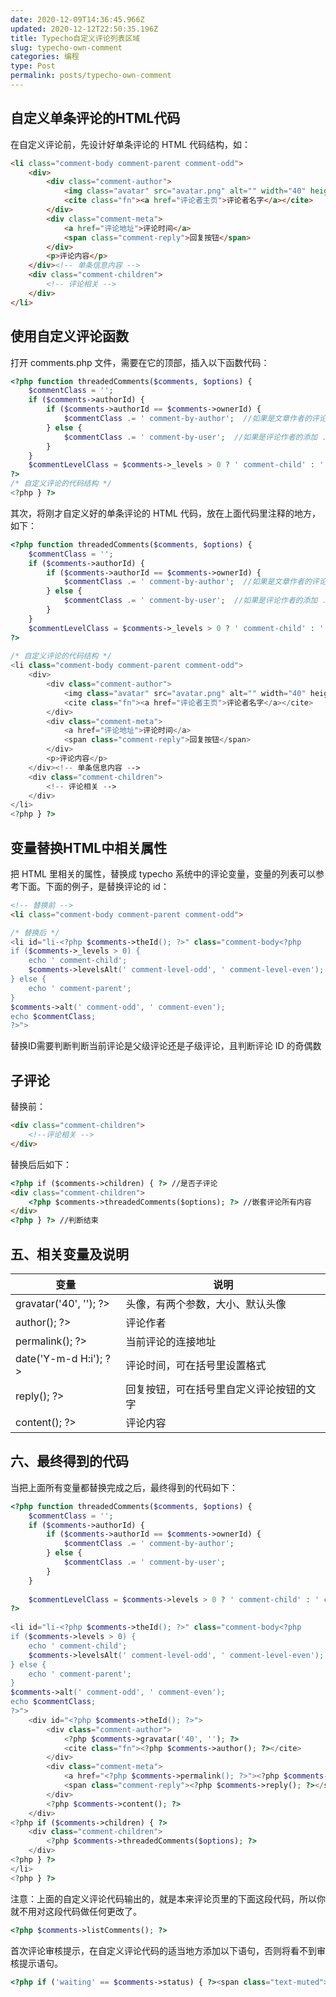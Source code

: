 ```yaml
---
date: 2020-12-09T14:36:45.966Z
updated: 2020-12-12T22:50:35.196Z
title: Typecho自定义评论列表区域
slug: typecho-own-comment
categories: 编程
type: Post
permalink: posts/typecho-own-comment
---
```


## 自定义单条评论的HTML代码

在自定义评论前，先设计好单条评论的 HTML 代码结构，如：

```html
<li class="comment-body comment-parent comment-odd">
    <div>
        <div class="comment-author">
            <img class="avatar" src="avatar.png" alt="" width="40" height="40">
            <cite class="fn"><a href="评论者主页">评论者名字</a></cite>
        </div>
        <div class="comment-meta">
            <a href="评论地址">评论时间</a>
            <span class="comment-reply">回复按钮</span>
        </div>
        <p>评论内容</p>
    </div><!-- 单条信息内容 -->
    <div class="comment-children">
        <!-- 评论相关 -->
    </div>
</li>
```

## 使用自定义评论函数

打开 comments.php 文件，需要在它的顶部，插入以下函数代码：

```php
<?php function threadedComments($comments, $options) {
    $commentClass = '';
    if ($comments->authorId) {
        if ($comments->authorId == $comments->ownerId) {
            $commentClass .= ' comment-by-author';  //如果是文章作者的评论添加 .comment-by-author 样式
        } else {
            $commentClass .= ' comment-by-user';  //如果是评论作者的添加 .comment-by-user 样式
        }
    } 
    $commentLevelClass = $comments->_levels > 0 ? ' comment-child' : ' comment-parent';  //评论层数大于0为子级，否则是父级
?>
/* 自定义评论的代码结构 */
<?php } ?>
```

其次，将刚才自定义好的单条评论的 HTML 代码，放在上面代码里注释的地方，如下：

```php
<?php function threadedComments($comments, $options) {
    $commentClass = '';
    if ($comments->authorId) {
        if ($comments->authorId == $comments->ownerId) {
            $commentClass .= ' comment-by-author';  //如果是文章作者的评论添加 .comment-by-author 样式
        } else {
            $commentClass .= ' comment-by-user';  //如果是评论作者的添加 .comment-by-user 样式
        }
    } 
    $commentLevelClass = $comments->_levels > 0 ? ' comment-child' : ' comment-parent';  //评论层数大于0为子级，否则是父级
?>
 
/* 自定义评论的代码结构 */
<li class="comment-body comment-parent comment-odd">
    <div>
        <div class="comment-author">
            <img class="avatar" src="avatar.png" alt="" width="40" height="40">
            <cite class="fn"><a href="评论者主页">评论者名字</a></cite>
        </div>
        <div class="comment-meta">
            <a href="评论地址">评论时间</a>
            <span class="comment-reply">回复按钮</span>
        </div>
        <p>评论内容</p>
    </div><!-- 单条信息内容 -->
    <div class="comment-children">
        <!-- 评论相关 -->
    </div>
</li>
<?php } ?>
```

## 变量替换HTML中相关属性

把 HTML 里相关的属性，替换成 typecho 系统中的评论变量，变量的列表可以参考下面。下面的例子，是替换评论的 id：

```html
<!-- 替换前 -->
<li class="comment-body comment-parent comment-odd">
```

```php
/* 替换后 */
<li id="li-<?php $comments->theId(); ?>" class="comment-body<?php 
if ($comments->_levels > 0) {
    echo ' comment-child';
    $comments->levelsAlt(' comment-level-odd', ' comment-level-even');
} else {
    echo ' comment-parent';
}
$comments->alt(' comment-odd', ' comment-even');
echo $commentClass; 
?>">
```

替换ID需要判断判断当前评论是父级评论还是子级评论，且判断评论 ID 的奇偶数

## 子评论

替换前：

```html
<div class="comment-children">
    <!--评论相关 -->
</div>
```

替换后后如下：

```html
<?php if ($comments->children) { ?> //是否子评论
<div class="comment-children">
    <?php $comments->threadedComments($options); ?> //嵌套评论所有内容
</div>
<?php } ?> //判断结束
```

## 五、相关变量及说明

| 变量                                    | 说明                                     |
| --------------------------------------- | ---------------------------------------- |
| <?php $comments->gravatar('40', ''); ?> | 头像，有两个参数，大小、默认头像         |
| <?php $comments->author(); ?>           | 评论作者                                 |
| <?php $comments->permalink(); ?>        | 当前评论的连接地址                       |
| <?php $comments->date('Y-m-d H:i'); ?>  | 评论时间，可在括号里设置格式             |
| <?php $comments->reply(); ?>            | 回复按钮，可在括号里自定义评论按钮的文字 |
| <?php $comments->content(); ?>          | 评论内容                                 |



## 六、最终得到的代码

当把上面所有变量都替换完成之后，最终得到的代码如下：

```PHP
<?php function threadedComments($comments, $options) {
    $commentClass = '';
    if ($comments->authorId) {
        if ($comments->authorId == $comments->ownerId) {
            $commentClass .= ' comment-by-author';
        } else {
            $commentClass .= ' comment-by-user';
        }
    }
 
    $commentLevelClass = $comments->levels > 0 ? ' comment-child' : ' comment-parent';
?>
 
<li id="li-<?php $comments->theId(); ?>" class="comment-body<?php 
if ($comments->levels > 0) {
    echo ' comment-child';
    $comments->levelsAlt(' comment-level-odd', ' comment-level-even');
} else {
    echo ' comment-parent';
}
$comments->alt(' comment-odd', ' comment-even');
echo $commentClass;
?>">
    <div id="<?php $comments->theId(); ?>">
        <div class="comment-author">
            <?php $comments->gravatar('40', ''); ?>
            <cite class="fn"><?php $comments->author(); ?></cite>
        </div>
        <div class="comment-meta">
            <a href="<?php $comments->permalink(); ?>"><?php $comments->date('Y-m-d H:i'); ?></a>
            <span class="comment-reply"><?php $comments->reply(); ?></span>
        </div>
        <?php $comments->content(); ?>
    </div>
<?php if ($comments->children) { ?>
    <div class="comment-children">
        <?php $comments->threadedComments($options); ?>
    </div>
<?php } ?>
</li>
<?php } ?>
```

注意：上面的自定义评论代码输出的，就是本来评论页里的下面这段代码，所以你就不用对这段代码做任何更改了。

```php
<?php $comments->listComments(); ?>
```

首次评论审核提示，在自定义评论代码的适当地方添加以下语句，否则将看不到审核提示语句。

```php
<?php if ('waiting' == $comments->status) { ?><span class="text-muted">您的评论需管理员审核后才能显示！</span><?php } ?>
```